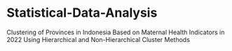 # Statistical-Data-Analysis
Clustering of Provinces in Indonesia Based on Maternal Health Indicators in 2022 Using Hierarchical and Non-Hierarchical Cluster Methods

